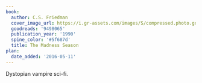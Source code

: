 ```yaml
---
book:
  author: C.S. Friedman
  cover_image_url: https://i.gr-assets.com/images/S/compressed.photo.goodreads.com/books/1328359739l/9498065.jpg
  goodreads: '9498065'
  publication_year: '1990'
  spine_color: '#5f687d'
  title: The Madness Season
plan:
  date_added: '2016-05-11'
---
```


Dystopian vampire sci-fi.
